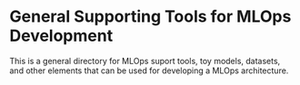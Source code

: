 # General Supporting Tools for MLOps Development

This is a general directory for MLOps suport tools, toy models, datasets, and other elements that can be used for developing a MLOps architecture. 